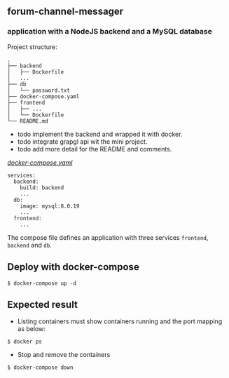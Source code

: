 ## forum-channel-messager

### application with a NodeJS backend and a MySQL database

Project structure:
```
.
├── backend
│   ├── Dockerfile
│   ...
├── db
│   └── password.txt
├── docker-compose.yaml
├── frontend
│   ├── ...
│   └── Dockerfile
└── README.md
```

- todo implement the backend and wrapped it with docker.
- todo integrate grapgl api wit the mini project.
- todo add more detail for the README and comments.
  
[_docker-compose.yaml_](docker-compose.yaml)
```
services:
  backend:
    build: backend
    ...
  db:
    image: mysql:8.0.19
    ...
  frontend:
    ...
```
The compose file defines an application with three services `frontend`, `backend` and `db`.

## Deploy with docker-compose
```
$ docker-compose up -d
```


## Expected result
- Listing containers must show containers running and the port mapping as below:
```
$ docker ps
```

- Stop and remove the containers
```
$ docker-compose down
```